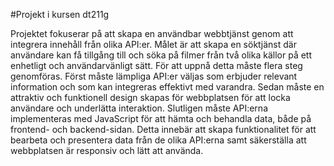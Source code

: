 #Projekt i kursen dt211g

Projektet fokuserar på att skapa en användbar webbtjänst genom att integrera innehåll från olika API:er. 
Målet är att skapa en söktjänst där användare kan få tillgång till och söka på filmer från två olika källor på ett enhetligt och användarvänligt sätt.
För att uppnå detta måste flera steg genomföras. Först måste lämpliga API:er väljas som erbjuder relevant information och som kan integreras effektivt med varandra. 
Sedan måste en attraktiv och funktionell design skapas för webbplatsen för att locka användare och underlätta interaktion. 
Slutligen måste API:erna implementeras med JavaScript för att hämta och behandla data, både på frontend- och backend-sidan. 
Detta innebär att skapa funktionalitet för att bearbeta och presentera data från de olika API:erna samt säkerställa att webbplatsen är responsiv och lätt att använda.
